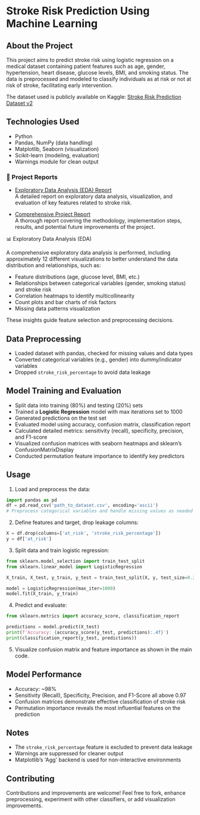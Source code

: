 # Stroke Risk Prediction Using Machine Learning

## About the Project

This project aims to predict stroke risk using logistic regression on a medical dataset containing patient features such as age, gender, hypertension, heart disease, glucose levels, BMI, and smoking status. The data is preprocessed and modeled to classify individuals as at risk or not at risk of stroke, facilitating early intervention.

The dataset used is publicly available on Kaggle:
[Stroke Risk Prediction Dataset v2](https://www.kaggle.com/datasets/mahatiratusher/stroke-risk-prediction-dataset-v2/data)

## Technologies Used

* Python
* Pandas, NumPy (data handling)
* Matplotlib, Seaborn (visualization)
* Scikit-learn (modeling, evaluation)
* Warnings module for clean output

 ### 📄 Project Reports

- [Exploratory Data Analysis (EDA) Report](https://github.com/ilaydademircii/Stroke-Risk-Prediction-Using-Machine-Learning/blob/main/Exploratory%20Data%20Analysis%20(EDA).pdf)  
  A detailed report on exploratory data analysis, visualization, and evaluation of key features related to stroke risk.

- [Comprehensive Project Report](https://github.com/ilaydademircii/Stroke-Risk-Prediction-Using-Machine-Learning/blob/main/Proje%20Raporu.pdf)  
  A thorough report covering the methodology, implementation steps, results, and potential future improvements of the project.



📊 Exploratory Data Analysis (EDA)

A comprehensive exploratory data analysis is performed, including approximately 12 different visualizations to better understand the data distribution and relationships, such as:

* Feature distributions (age, glucose level, BMI, etc.)
* Relationships between categorical variables (gender, smoking status) and stroke risk
* Correlation heatmaps to identify multicollinearity
* Count plots and bar charts of risk factors
* Missing data patterns visualization

These insights guide feature selection and preprocessing decisions.

## Data Preprocessing

* Loaded dataset with pandas, checked for missing values and data types
* Converted categorical variables (e.g., gender) into dummy/indicator variables
* Dropped `stroke_risk_percentage` to avoid data leakage

## Model Training and Evaluation

* Split data into training (80%) and testing (20%) sets
* Trained a **Logistic Regression** model with max iterations set to 1000
* Generated predictions on the test set
* Evaluated model using accuracy, confusion matrix, classification report
* Calculated detailed metrics: sensitivity (recall), specificity, precision, and F1-score
* Visualized confusion matrices with seaborn heatmaps and sklearn’s ConfusionMatrixDisplay
* Conducted permutation feature importance to identify key predictors

## Usage

1. Load and preprocess the data:

```python
import pandas as pd
df = pd.read_csv('path_to_dataset.csv', encoding='ascii')
# Preprocess categorical variables and handle missing values as needed
```

2. Define features and target, drop leakage columns:

```python
X = df.drop(columns=['at_risk', 'stroke_risk_percentage'])
y = df['at_risk']
```

3. Split data and train logistic regression:

```python
from sklearn.model_selection import train_test_split
from sklearn.linear_model import LogisticRegression

X_train, X_test, y_train, y_test = train_test_split(X, y, test_size=0.2, random_state=42)

model = LogisticRegression(max_iter=1000)
model.fit(X_train, y_train)
```

4. Predict and evaluate:

```python
from sklearn.metrics import accuracy_score, classification_report

predictions = model.predict(X_test)
print(f'Accuracy: {accuracy_score(y_test, predictions):.4f}')
print(classification_report(y_test, predictions))
```

5. Visualize confusion matrix and feature importance as shown in the main code.

## Model Performance

* Accuracy: \~98%
* Sensitivity (Recall), Specificity, Precision, and F1-Score all above 0.97
* Confusion matrices demonstrate effective classification of stroke risk
* Permutation importance reveals the most influential features on the prediction

## Notes

* The `stroke_risk_percentage` feature is excluded to prevent data leakage
* Warnings are suppressed for cleaner output
* Matplotlib’s 'Agg' backend is used for non-interactive environments

## Contributing

Contributions and improvements are welcome! Feel free to fork, enhance preprocessing, experiment with other classifiers, or add visualization improvements.

